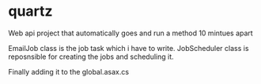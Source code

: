 # quartz
Web api project that automatically goes and run a method 10 mintues apart

EmailJob class is the job task which i have to write.
JobScheduler class is reposnsible for creating the jobs and scheduling it.

Finally adding it to the global.asax.cs

